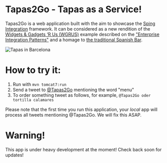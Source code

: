 Tapas2Go - Tapas as a Service!
================================

Tapas2Go is a web application built with the aim to showcase the
[Sping Integration](http://www.springsource.org/spring-integration) framework. It can be considered as a new rendition of
the [Widgets & Gadgets ‘R Us (WGRUS)](http://www.eaipatterns.com/Chapter1.html) example described on the
["Enterprise Integration Patterns"](http://www.eaipatterns.com/eaipatterns.html) and a homage to
[the traditional Spanish Bar](http://www.youtube.com/watch?v=6syFNP5pUHE).

![Tapas in Barcelona][1]

# How to try it:

1. Run with `mvn tomcat7:run`
2. Send a tweet to [@Tapas2Go](https://twitter.com/Tapas2Go) mentioning the word "menu"
3. To order something tweet as follows, for example, `@Tapas2Go oder tortilla calamares`

Please note that the first time you run this application, your *local* app will process all tweets mentioning @Tapas2Go.
We will fix this ASAP.

# Warning!

This app is under heavy development at the moment! Check back soon for updates!

[1]: http://upload.wikimedia.org/wikipedia/commons/thumb/4/46/TapasenBarcelona.JPG/800px-TapasenBarcelona.JPG